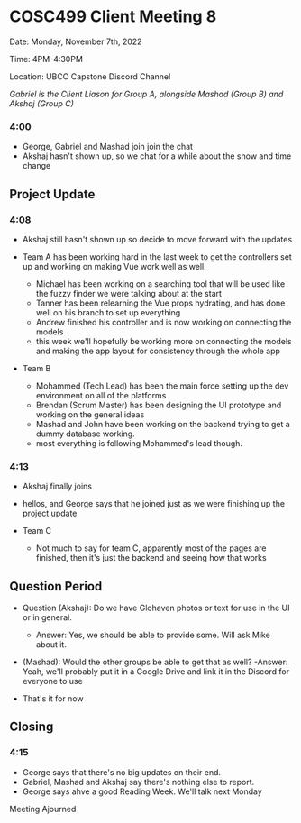 # COSC499 Client Meeting 8

Date: Monday, November 7th, 2022

Time: 4PM-4:30PM

Location: UBCO Capstone Discord Channel

*Gabriel is the Client Liason for Group A, alongside Mashad (Group B) and Akshaj (Group C)*

### 4:00
- George, Gabriel and Mashad join join the chat
- Akshaj hasn't shown up, so we chat for a while about the snow and time change

## Project Update
### 4:08
- Akshaj still hasn't shown up so decide to move forward with the updates

- Team A has been working hard in the last week to get the controllers set up and working on making Vue work well as well.
	- Michael has been working on a searching tool that will be used like the fuzzy finder we were talking about at the start
	- Tanner has been relearning the Vue props hydrating, and has done well on his branch to set up everything
	- Andrew finished his controller and is now working on connecting the models
	- this week we'll hopefully be working more on connecting the models and making the app layout for consistency through the whole app

- Team B
	- Mohammed (Tech Lead) has been the main force setting up the dev environment on all of the platforms
	- Brendan (Scrum Master) has been designing the UI prototype and working on the general ideas
	- Mashad and John have been working on the backend trying to get a dummy database working.
	- most everything is following Mohammed's lead though.

### 4:13
- Akshaj finally joins
- hellos, and George says that he joined just as we were finishing up the project update

- Team C
	- Not much to say for team C, apparently most of the pages are finished, then it's just the backend and seeing how that works

## Question Period
- Question (Akshaj): Do we have Glohaven photos or text for use in the UI or in general.
	- Answer: Yes, we should be able to provide some. Will ask Mike about it.
- (Mashad): Would the other groups be able to get that as well?
	-Answer: Yeah, we'll probably put it in a Google Drive and link it in the Discord for everyone to use

- That's it for now

## Closing
### 4:15
- George says that there's no big updates on their end.
- Gabriel, Mashad and Akshaj say there's nothing else to report.
- George says ahve a good Reading Week. We'll talk next Monday

  
Meeting Ajourned
